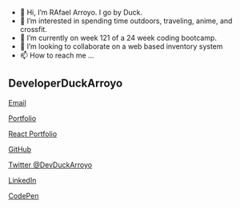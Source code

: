 - 👋 Hi, I’m RAfael Arroyo. I go by Duck. 
- 👀 I’m interested in spending time outdoors, traveling, anime, and crossfit.
- 🌱 I’m currently on week 121 of a 24 week coding bootcamp. 
- 💞️ I’m looking to collaborate on a web based inventory system
- 📫 How to reach me ...

## DeveloperDuckArroyo

[Email](mailto:DeveloperDuckArroyo@gmail.com)

[Portfolio](https://github.com/DuckArroyo/portfolio)

[React Portfolio](http://DuckArroyo.github.io/reactPortfolio)

[GitHub](https://github.com/DuckArroyo)

[Twitter @DevDuckArroyo](https://twitter.com/DevDuckArroyo)

[LinkedIn](https://www.linkedin.com/in/duckarroyo)

[CodePen](https://codepen.io/DeveloperDuckArroyo)
<!---
DuckArroyo/DuckArroyo is a ✨ special ✨ repository because its `README.md` (this file) appears on your GitHub profile.
You can click the Preview link to take a look at your changes.
--->

